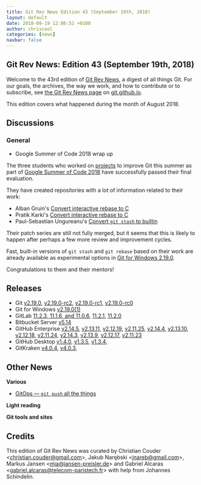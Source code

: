 ```yaml
---
title: Git Rev News Edition 43 (September 19th, 2018)
layout: default
date: 2018-09-19 12:06:51 +0100
author: chriscool
categories: [news]
navbar: false
---
```


## Git Rev News: Edition 43 (September 19th, 2018)

Welcome to the 43rd edition of [Git Rev News](https://git.github.io/rev_news/rev_news/),
a digest of all things Git. For our goals, the archives, the way we work, and how to contribute or to
subscribe, see [the Git Rev News page](https://git.github.io/rev_news/rev_news/) on [git.github.io](http://git.github.io).

This edition covers what happened during the month of August 2018.

## Discussions

### General

* Google Summer of Code 2018 wrap up

The three students who worked on [projects](https://summerofcode.withgoogle.com/organizations/5376866043559936/#projects)
to improve Git this summer as part of
[Google Summer of Code 2018](https://summerofcode.withgoogle.com)
have successfully passed their final evaluation.

They have created repositories with a lot of information related to their work:

  - Alban Gruin's [Convert interactive rebase to C](https://github.com/agrn/gsoc2018)
  - Pratik Karki's [Convert interactive rebase to C](https://github.com/prertik/GSoC2018)
  - Paul-Sebastian Ungureanu's [Convert `git stash` to builtin](https://github.com/ungps/gsoc2018)

Their patch series are still not fully merged, but it seems that this
is likely to happen after perhaps a few more review and improvement
cycles.

Fast, built-in versions of `git stash` and `git rebase` based on their
work are already available as experimental options in
[Git for Windows 2.19.0](https://public-inbox.org/git/20180913022344.1348-1-johannes.schindelin@gmx.de/).

Congratulations to them and their mentors!

<!---
### Reviews
-->

<!---
### Support
-->

<!---
## Developer Spotlight:
-->

## Releases

+ Git [v2.19.0](https://public-inbox.org/git/xmqqin3dru2u.fsf@gitster-ct.c.googlers.com/),
[v2.19.0-rc2](https://public-inbox.org/git/xmqqsh2o6ge6.fsf@gitster-ct.c.googlers.com/),
[v2.19.0-rc1](https://public-inbox.org/git/xmqqftyyfecy.fsf@gitster-ct.c.googlers.com/),
[v2.19.0-rc0](https://public-inbox.org/git/xmqqwoskadpe.fsf@gitster-ct.c.googlers.com/)
+ Git for Windows [v2.19.0(1)](https://github.com/git-for-windows/git/releases/tag/v2.19.0.windows.1)
+ GitLab [11.2.3, 11.1.6, and 11.0.6](https://about.gitlab.com/2018/08/28/security-release-gitlab-11-dot-2-dot-2-released/),
[11.2.1](https://about.gitlab.com/2018/08/23/gitlab-11-2-1-released/),
[11.2.0](https://about.gitlab.com/2018/08/22/gitlab-11-2-released/)
+ Bitbucket Server [v5.14](https://confluence.atlassian.com/bitbucketserver/bitbucket-server-release-notes-872139866.html)
+ GitHub Enterprise [v2.14.5](https://enterprise.github.com/releases/2.14.5),
[v2.13.11](https://enterprise.github.com/releases/2.13.11),
[v2.12.19](https://enterprise.github.com/releases/2.12.19),
[v2.11.25](https://enterprise.github.com/releases/2.11.25),
[v2.14.4](https://enterprise.github.com/releases/2.14.4),
[v2.13.10](https://enterprise.github.com/releases/2.13.10),
[v2.12.18](https://enterprise.github.com/releases/2.12.18),
[v2.11.24](https://enterprise.github.com/releases/2.11.24),
[v2.14.3](https://enterprise.github.com/releases/2.14.3),
[v2.13.9](https://enterprise.github.com/releases/2.13.9),
[v2.12.17](https://enterprise.github.com/releases/2.12.17),
[v2.11.23](https://enterprise.github.com/releases/2.11.23)
+ GitHub Desktop [v1.4.0](https://desktop.github.com/release-notes/),
[v1.3.5](https://desktop.github.com/release-notes/),
[v1.3.4](https://desktop.github.com/release-notes/),
+ GitKraken [v4.0.4](https://support.gitkraken.com/release-notes/current),
[v4.0.3](https://support.gitkraken.com/release-notes/current),

## Other News

__Various__


* [GitOps — `git push` all the things](https://dzone.com/articles/gitops-git-push-all-the-things)

__Light reading__


__Git tools and sites__


## Credits

This edition of Git Rev News was curated by
Christian Couder &lt;<christian.couder@gmail.com>&gt;,
Jakub Narębski &lt;<jnareb@gmail.com>&gt;,
Markus Jansen &lt;<mja@jansen-preisler.de>&gt; and
Gabriel Alcaras &lt;<gabriel.alcaras@telecom-paristech.fr>&gt;
with help from Johannes Schindelin.
